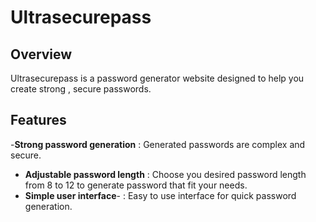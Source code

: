 # Ultrasecurepass

## Overview
Ultrasecurepass is a password generator website designed to help you create strong , secure passwords.


## Features
-**Strong password generation** : Generated passwords are complex and secure.
- **Adjustable password length** : Choose you desired password length from 8 to 12 to generate password that fit your needs.
- **Simple user interface**- : Easy to use interface for quick password generation.
